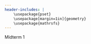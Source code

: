 ```yaml
---
header-includes: |
    \usepackage{pset}
    \usepackage[margin=1in]{geometry}
    \usepackage{mathrsfs}
---
```


Midterm 1
